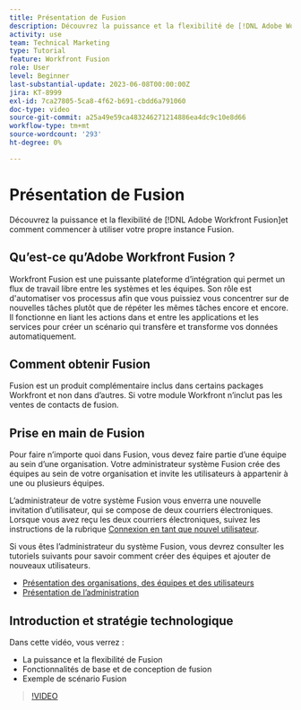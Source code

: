 ```yaml
---
title: Présentation de Fusion
description: Découvrez la puissance et la flexibilité de [!DNL Adobe Workfront Fusion]et comment commencer à utiliser votre propre instance Fusion.
activity: use
team: Technical Marketing
type: Tutorial
feature: Workfront Fusion
role: User
level: Beginner
last-substantial-update: 2023-06-08T00:00:00Z
jira: KT-8999
exl-id: 7ca27805-5ca8-4f62-b691-cbdd6a791060
doc-type: video
source-git-commit: a25a49e59ca483246271214886ea4dc9c10e8d66
workflow-type: tm+mt
source-wordcount: '293'
ht-degree: 0%

---
```


# Présentation de Fusion

Découvrez la puissance et la flexibilité de [!DNL Adobe Workfront Fusion]et comment commencer à utiliser votre propre instance Fusion.

## Qu’est-ce qu’Adobe Workfront Fusion ?

Workfront Fusion est une puissante plateforme d’intégration qui permet un flux de travail libre entre les systèmes et les équipes. Son rôle est d&#39;automatiser vos processus afin que vous puissiez vous concentrer sur de nouvelles tâches plutôt que de répéter les mêmes tâches encore et encore. Il fonctionne en liant les actions dans et entre les applications et les services pour créer un scénario qui transfère et transforme vos données automatiquement.

## Comment obtenir Fusion

Fusion est un produit complémentaire inclus dans certains packages Workfront et non dans d’autres. Si votre module Workfront n’inclut pas les ventes de contacts de fusion.

## Prise en main de Fusion

Pour faire n’importe quoi dans Fusion, vous devez faire partie d’une équipe au sein d’une organisation. Votre administrateur système Fusion crée des équipes au sein de votre organisation et invite les utilisateurs à appartenir à une ou plusieurs équipes.

L’administrateur de votre système Fusion vous enverra une nouvelle invitation d’utilisateur, qui se compose de deux courriers électroniques. Lorsque vous avez reçu les deux courriers électroniques, suivez les instructions de la rubrique [Connexion en tant que nouvel utilisateur](https://experienceleague.adobe.com/docs/workfront-learn/tutorials-workfront/fusion/welcome-to-workfront-fusion/log-in-as-a-new-user.html?lang=en).

Si vous êtes l’administrateur du système Fusion, vous devrez consulter les tutoriels suivants pour savoir comment créer des équipes et ajouter de nouveaux utilisateurs.

* [Présentation des organisations, des équipes et des utilisateurs](https://experienceleague.adobe.com/docs/workfront-learn/tutorials-workfront/fusion/workfront-fusion-administration/understand-organizations-teams-and-users.html?lang=en)
* [Présentation de l’administration](https://experienceleague.adobe.com/docs/workfront-learn/tutorials-workfront/fusion/workfront-fusion-administration/administration-walkthrough.html?lang=en)

## Introduction et stratégie technologique

Dans cette vidéo, vous verrez :

* La puissance et la flexibilité de Fusion
* Fonctionnalités de base et de conception de fusion
* Exemple de scénario Fusion

>[!VIDEO](https://video.tv.adobe.com/v/335259/?quality=12&learn=on)
